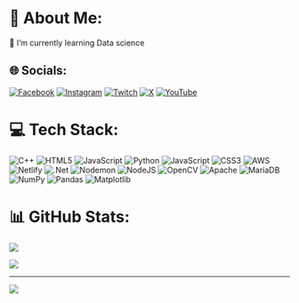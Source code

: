 # 💫 About Me:
🌱 I’m currently learning Data science<br>


## 🌐 Socials:
[![Facebook](https://img.shields.io/badge/Facebook-%231877F2.svg?logo=Facebook&logoColor=white)](https://facebook.com/vargassskenneth) [![Instagram](https://img.shields.io/badge/Instagram-%23E4405F.svg?logo=Instagram&logoColor=white)](https://instagram.com/vargassskenneth/) [![Twitch](https://img.shields.io/badge/Twitch-%239146FF.svg?logo=Twitch&logoColor=white)](https://twitch.tv/sixtonine) [![X](https://img.shields.io/badge/X-black.svg?logo=X&logoColor=white)](https://x.com/vargassskenneth) [![YouTube](https://img.shields.io/badge/YouTube-%23FF0000.svg?logo=YouTube&logoColor=white)](https://youtube.com/@sixtoninee) 

# 💻 Tech Stack:
![C++](https://img.shields.io/badge/c++-%2300599C.svg?style=for-the-badge&logo=c%2B%2B&logoColor=white) ![HTML5](https://img.shields.io/badge/html5-%23E34F26.svg?style=for-the-badge&logo=html5&logoColor=white) ![JavaScript](https://img.shields.io/badge/javascript-%23323330.svg?style=for-the-badge&logo=javascript&logoColor=%23F7DF1E) ![Python](https://img.shields.io/badge/python-3670A0?style=for-the-badge&logo=python&logoColor=ffdd54) ![JavaScript](https://img.shields.io/badge/javascript-%23323330.svg?style=for-the-badge&logo=javascript&logoColor=%23F7DF1E) ![CSS3](https://img.shields.io/badge/css3-%231572B6.svg?style=for-the-badge&logo=css3&logoColor=white) ![AWS](https://img.shields.io/badge/AWS-%23FF9900.svg?style=for-the-badge&logo=amazon-aws&logoColor=white) ![Netlify](https://img.shields.io/badge/netlify-%23000000.svg?style=for-the-badge&logo=netlify&logoColor=#00C7B7) ![.Net](https://img.shields.io/badge/.NET-5C2D91?style=for-the-badge&logo=.net&logoColor=white) ![Nodemon](https://img.shields.io/badge/NODEMON-%23323330.svg?style=for-the-badge&logo=nodemon&logoColor=%BBDEAD) ![NodeJS](https://img.shields.io/badge/node.js-6DA55F?style=for-the-badge&logo=node.js&logoColor=white) ![OpenCV](https://img.shields.io/badge/opencv-%23white.svg?style=for-the-badge&logo=opencv&logoColor=white) ![Apache](https://img.shields.io/badge/apache-%23D42029.svg?style=for-the-badge&logo=apache&logoColor=white) ![MariaDB](https://img.shields.io/badge/MariaDB-003545?style=for-the-badge&logo=mariadb&logoColor=white) ![NumPy](https://img.shields.io/badge/numpy-%23013243.svg?style=for-the-badge&logo=numpy&logoColor=white) ![Pandas](https://img.shields.io/badge/pandas-%23150458.svg?style=for-the-badge&logo=pandas&logoColor=white) ![Matplotlib](https://img.shields.io/badge/Matplotlib-%23ffffff.svg?style=for-the-badge&logo=Matplotlib&logoColor=black)
# 📊 GitHub Stats:
![](https://github-readme-stats.vercel.app/api?username=onesixtwo&theme=dark&hide_border=false&include_all_commits=true&count_private=true)<br/>
<!-- ![](https://github-readme-streak-stats.herokuapp.com/?user=onesixtwo&theme=dark&hide_border=false)<br/>-->
![](https://github-readme-stats.vercel.app/api/top-langs/?username=onesixtwo&theme=dark&hide_border=false&include_all_commits=true&count_private=true&layout=compact)

---
[![](https://visitcount.itsvg.in/api?id=onesixtwo&icon=0&color=0)](https://visitcount.itsvg.in)

<!-- Proudly created with GPRM ( https://gprm.itsvg.in ) -->
